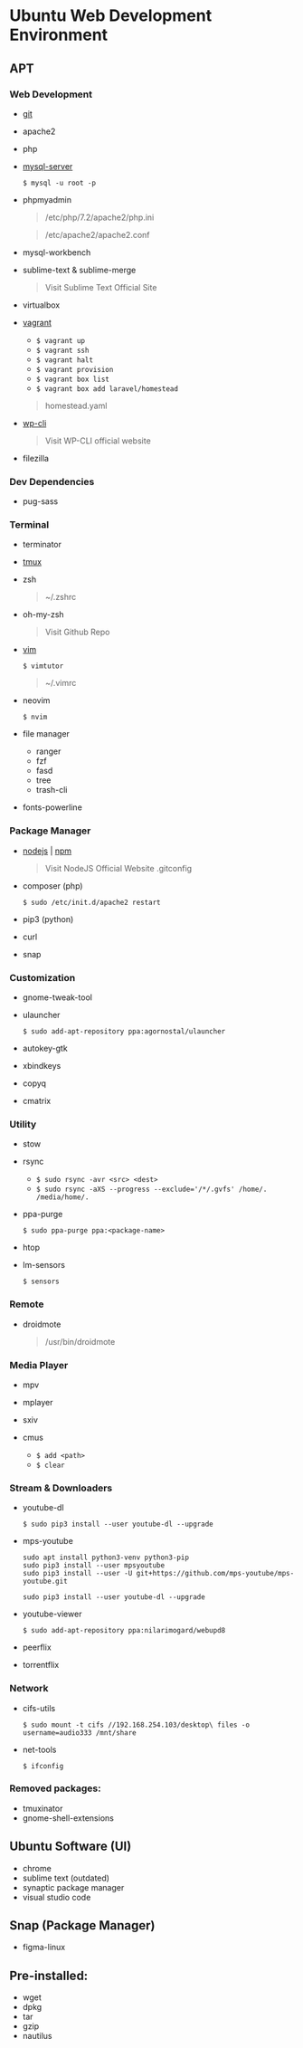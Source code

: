 # Ubuntu Web Development Environment

## APT

### Web Development
* [git](https://raw.githubusercontent.com/audio333/references/master/git.md)
* apache2
* php
* [mysql-server](https://raw.githubusercontent.com/audio333/references/master/mysql.md)

   `$ mysql -u root -p`
* phpmyadmin
   > /etc/php/7.2/apache2/php.ini

   > /etc/apache2/apache2.conf
* mysql-workbench
* sublime-text & sublime-merge
   > Visit Sublime Text Official Site
* virtualbox
* [vagrant](https://raw.githubusercontent.com/audio333/references/master/vagrant.md)
   * `$ vagrant up`
   * `$ vagrant ssh`
   * `$ vagrant halt`
   * `$ vagrant provision`
   * `$ vagrant box list`
   * `$ vagrant box add laravel/homestead`
   > homestead.yaml
* [wp-cli](https://wp-cli.org/)
   > Visit WP-CLI official website
* filezilla

### Dev Dependencies
* pug-sass

### Terminal
* terminator
* [tmux](https://raw.githubusercontent.com/audio333/references/master/tmux.md)
* zsh
   > ~/.zshrc
* oh-my-zsh
   > Visit Github Repo
* [vim](https://raw.githubusercontent.com/audio333/references/master/vim.md)

   `$ vimtutor`
   > ~/.vimrc
* neovim

   `$ nvim`
* file manager
   * ranger
   * fzf
   * fasd
   * tree
   * trash-cli
* fonts-powerline


### Package Manager
* [nodejs](https://nodejs.org/en/) | [npm](https://raw.githubusercontent.com/audio333/references/master/npm.md)
   > Visit NodeJS Official Website
   > .gitconfig
* composer (php)

   `$ sudo /etc/init.d/apache2 restart`
* pip3 (python)
* curl
* snap

### Customization
* gnome-tweak-tool
* ulauncher

   `$ sudo add-apt-repository ppa:agornostal/ulauncher`
* autokey-gtk
* xbindkeys
* copyq
* cmatrix

### Utility
* stow
* rsync
   * `$ sudo rsync -avr <src> <dest>`
   * `$ sudo rsync -aXS --progress --exclude='/*/.gvfs' /home/. /media/home/.`
* ppa-purge

   `$ sudo ppa-purge ppa:<package-name>`
* htop
* lm-sensors

   `$ sensors`

### Remote
* droidmote
   > /usr/bin/droidmote

### Media Player
* mpv
* mplayer
* sxiv
* cmus

   * `$ add <path>`
   * `$ clear`

### Stream & Downloaders
* youtube-dl

   `$ sudo pip3 install --user youtube-dl --upgrade`
* mps-youtube

   ```shell
   sudo apt install python3-venv python3-pip
   sudo pip3 install --user mpsyoutube
   sudo pip3 install --user -U git+https://github.com/mps-youtube/mps-youtube.git

   sudo pip3 install --user youtube-dl --upgrade
   ```
* youtube-viewer

   `$ sudo add-apt-repository ppa:nilarimogard/webupd8`

* peerflix
* torrentflix

### Network
* cifs-utils

   `$ sudo mount -t cifs //192.168.254.103/desktop\ files -o username=audio333 /mnt/share`
* net-tools

   `$ ifconfig`


### Removed packages:
* tmuxinator
* gnome-shell-extensions


## Ubuntu Software (UI)
* chrome
* sublime text (outdated)
* synaptic package manager
* visual studio code

## Snap (Package Manager)
* figma-linux

## Pre-installed:
* wget
* dpkg
* tar
* gzip
* nautilus